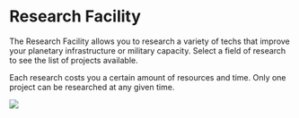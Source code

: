# Research Facility

 The Research Facility allows you to research a variety of techs that improve your planetary infrastructure or military capacity. Select a field of research to see the list of projects available.

Each research costs you a certain amount of resources and time. Only one project can be researched at any given time.

![](https://s3.ap-northeast-2.amazonaws.com/an2img/guide/103Research.PNG)